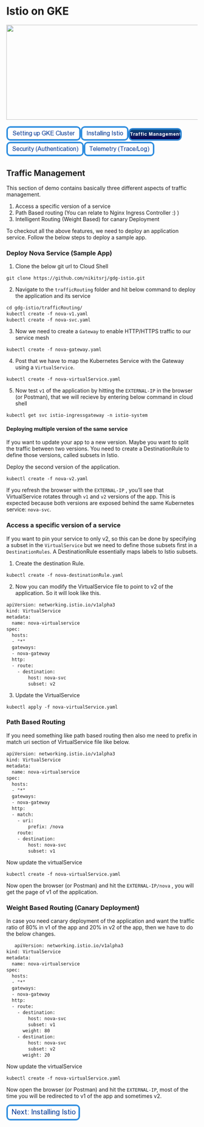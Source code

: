 # Istio on GKE

<img src="https://cdn-images-1.medium.com/max/2000/1*Z_-ulLqHoVA2jOVIEU3G5Q.png" height="250" width="1000"/>

[![Setting Up GKE Cluster](https://github.com/nikitsrj/gdg-istio/blob/master/readme/setupgke.png)](./agenda.md)[![Installing Istio](https://github.com/nikitsrj/gdg-istio/blob/master/readme/istioinstall.png)](./istio.md)[![Traffic Management](https://github.com/nikitsrj/gdg-istio/blob/master/readme/trafficenable.png)](./traffic.md)[![Security Authentication](https://github.com/nikitsrj/gdg-istio/blob/master/readme/authentication.png)](./agenda.md)[![Telemetry](https://github.com/nikitsrj/gdg-istio/blob/master/readme/telem.png)](./agenda.md)

## Traffic Management

This section of demo contains basically three different aspects of traffic management.

1. Access a specific version of a service
2. Path Based routing (You can relate to Nginx Ingress Controller :) )
3. Intelligent Routing (Weight Based) for canary Deployment

To checkout all the above features, we need to deploy an application service. Follow the below steps to deploy a sample app.

### Deploy Nova Service (Sample App)

1. Clone the below git url to Cloud Shell
```
git clone https://github.com/nikitsrj/gdg-istio.git
```

2. Navigate to the `trafficRouting` folder and hit below command to deploy the application and its service 
```
cd gdg-istio/trafficRouting/
kubectl create -f nova-v1.yaml
kubectl create -f nova-svc.yaml
```

3. Now we need to create a `Gateway` to enable HTTP/HTTPS traffic to our service mesh
```
kubectl create -f nova-gateway.yaml
```
4. Post that we have to map the Kubernetes Service with the Gateway using a `VirtualService`.
```
kubectl create -f nova-virtualService.yaml
```
5. Now test `v1` of the application by hitting the `EXTERNAL-IP` in the browser (or Postman), that we will recieve by entering below command in cloud shell
```
kubectl get svc istio-ingressgateway -n istio-system
```

#### Deploying multiple version of the same service 

If you want to update your app to a new version. Maybe you want to split the traffic between two versions. You need to create a DestinationRule to define those versions, called subsets in Istio. 

Deploy the second version of the application.
```
kubectl create -f nova-v2.yaml
```
If you refresh the browser with the `EXTERNAL-IP` , you’ll see that VirtualService rotates through `v1` and `v2` versions of the app. This is expected because both versions are exposed behind the same Kubernetes service: `nova-svc`.

### Access a specific version of a service
If you want to pin your service to only v2, so this can be done by specifying a subset in the `VirtualService` but we need to define those subsets first in a `DestinationRules`. A DestinationRule essentially maps labels to Istio subsets.

1. Create the destination Rule.
```
kubectl create -f nova-destinationRule.yaml
```
2. Now you can modify the VirtualService file to point to v2 of the application. So it will look like this.
```
apiVersion: networking.istio.io/v1alpha3
kind: VirtualService
metadata:
  name: nova-virtualservice
spec:
  hosts:
  - "*"
  gateways:
  - nova-gateway
  http:
  - route:
    - destination:
        host: nova-svc
        subset: v2
```
3. Update the VirtualService
```
kubectl apply -f nova-virtualService.yaml 
```

### Path Based Routing

If you need something like path based routing then also me need to prefix in match uri section of VirtualService file like below.

```
apiVersion: networking.istio.io/v1alpha3
kind: VirtualService
metadata:
  name: nova-virtualservice
spec:
  hosts:
  - "*"
  gateways:
  - nova-gateway
  http:
  - match:
    - uri:
        prefix: /nova
    route:
    - destination:
        host: nova-svc
        subset: v1
  ```
  Now update the virtualService
  ```
  kubectl create -f nova-virtualService.yaml
  ```
  Now open the browser (or Postman) and hit the  `EXTERNAL-IP/nova` , you will get the page of v1 of the application.
  
  ### Weight Based Routing (Canary Deployment)
  
  In case you need canary deployment of the application and want the traffic ratio of 80% in v1 of the app and 20% in v2 of the app, then we have to do the below changes.
```
   apiVersion: networking.istio.io/v1alpha3
kind: VirtualService
metadata:
  name: nova-virtualservice
spec:
  hosts:
  - "*"
  gateways:
  - nova-gateway
  http:
  - route:
    - destination:
        host: nova-svc
        subset: v1
      weight: 80
    - destination:
        host: nova-svc
        subset: v2
      weight: 20
 ```
 Now update the virtualService
  ```
  kubectl create -f nova-virtualService.yaml
  ```
 Now open the browser (or Postman) and hit the  `EXTERNAL-IP`, most of the time you will be redirected to v1 of the app and sometimes v2.

[![Next: Security(Authentication)](https://github.com/nikitsrj/gdg-istio/blob/master/readme/nextistio.png)](./security.md)
  
  


